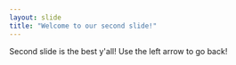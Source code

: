```yaml
---
layout: slide
title: "Welcome to our second slide!"
---
```

Second slide is the best y'all!
Use the left arrow to go back!

